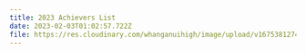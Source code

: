 ```yaml
---
title: 2023 Achievers List
date: 2023-02-03T01:02:57.722Z
file: https://res.cloudinary.com/whanganuihigh/image/upload/v1675381274/Achievers/2023_ACHIEVERS_LIST.pdf
---
```

